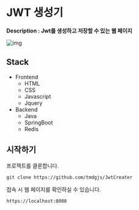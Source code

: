 # JWT 생성기

**Description : Jwt를 생성하고 저장할 수 있는 웹 페이지**



![img](https://www.notion.so/image/https%3A%2F%2Fs3-us-west-2.amazonaws.com%2Fsecure.notion-static.com%2Fc6b28531-2218-4d39-a734-14aea7188fdd%2FUntitled.png?table=block&id=d0c9a56d-7c5a-46ec-ae5f-82ef5f3ad56a&width=3840&userId=779ce7c6-5c92-476c-bee4-050c75c24982&cache=v2)





## Stack

- Frontend
  - HTML
  - CSS
  - Javascript
  - Jquery
- Backend
  - Java
  - SpringBoot
  - Redis



## 시작하기

프로젝트를 클론합니다.

```
git clone https://github.com/tmdgjs/JwtCreater
```

접속 시 웹 페이지를 확인하실 수 있습니다.

```
https://localhost:8080
```